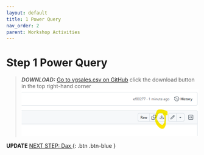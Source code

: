 ```yaml
---
layout: default
title: 1 Power Query
nav_order: 2
parent: Workshop Activities
---
```

# Step 1 Power Query

> **_DOWNLOAD:_**  [Go to vgsales.csv on GitHub](https://github.com/uviclibraries/PowerBI/blob/main/Data/vgsales.csv) click the download button in the top right-hand corner
![alt text](images/image.png)



**UPDATE**
[NEXT STEP: Dax ](basics-data-cleaning.html){: .btn .btn-blue }
